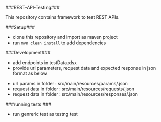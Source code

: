 ###REST-API-Testing###

This repository contains framework to test REST APIs.

###Setup###
* clone this repository and import as maven project
* run ```mvn clean install``` to add dependencies


###Development###
* add endpoints in testData.xlsx
* provide url parameters, request data  and expected response in json format as below 
- url params in folder : src/main/resources/params/<any unique file name>.json
- request data in folder : src/main/resources/requests/<any unique file name>.json
- request data in folder : src/main/resources/responses/<any unique file name>.json

###running tests ###
* run genreric test as testng test
